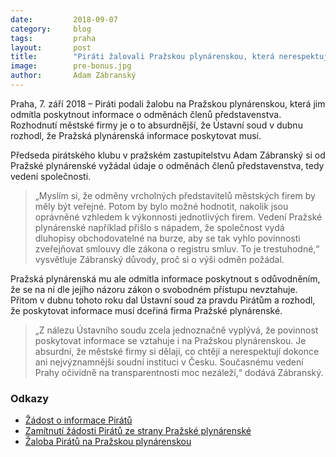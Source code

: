 ```yaml
---
date:         2018-09-07
category:     blog
tags:         praha
layout:       post
title:        "Piráti žalovali Pražskou plynárenskou, která nerespektuje nález Ústavního soudu a neposkytuje informace"
image:        pre-bonus.jpg
author:       Adam Zábranský
---
```


Praha, 7. září 2018 – Piráti podali žalobu na Pražskou plynárenskou, která jim odmítla poskytnout informace o odměnách členů představenstva. Rozhodnutí městské firmy je o to absurdnější, že Ústavní soud v dubnu rozhodl, že Pražská plynárenská informace poskytovat musí.

Předseda pirátského klubu v pražském zastupitelstvu Adam Zábranský si od Pražské plynárenské vyžádal údaje o odměnách členů představenstva, tedy vedení společnosti. 

> „Myslím si, že odměny vrcholných představitelů městských firem by měly být veřejné. Potom by bylo možné hodnotit, nakolik jsou oprávněné vzhledem k výkonnosti jednotlivých firem. Vedení Pražské plynárenské například přišlo s nápadem, že společnost vydá dluhopisy obchodovatelné na burze, aby se tak vyhlo povinnosti zveřejňovat smlouvy dle zákona o registru smluv. To je trestuhodné,“ vysvětluje Zábranský důvody, proč si o výši odměn požádal.

Pražská plynárenská mu ale odmítla informace poskytnout s odůvodněním, že se na ní dle jejího názoru zákon o svobodném přístupu nevztahuje. Přitom v dubnu tohoto roku dal Ústavní soud za pravdu Pirátům a rozhodl, že poskytovat informace musí dceřiná firma Pražské plynárenské. 

> „Z nálezu Ústavního soudu zcela jednoznačně vyplývá, že povinnost poskytovat informace se vztahuje i na Pražskou plynárenskou. Je absurdní, že městské firmy si dělají, co chtějí a nerespektují dokonce ani nejvýznamnější soudní instituci v Česku. Současnému vedení Prahy očividně na transparentnosti moc nezáleží,“ dodává Zábranský.

### Odkazy 

* [Žádost o informace Pirátů](/assets/pdf/01main.pdf)
* [Zamítnutí žádosti Pirátů ze strany Pražské plynárenské](/assets/pdf/01zamitnuti.pdf)
* [Žaloba Pirátů na Pražskou plynárenskou](/assets/pdf/01zaloba.pdf)
